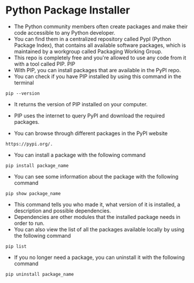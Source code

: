 # Python Package Installer
+ The Python community members often create packages and make their code accessible to any Python developer.
+ You can find them in a centralized repository called PypI (Python Package Index), that contains all available software packages, which is maintained by a workgroup called Packaging Working Group.
+ This repo is completely free and you're allowed to use any code from it with a tool called PIP. PIP
+ With PIP, you can install packages that are available in the PyPI repo.
+ You can check if you have PIP installed by using this command in the terminal

```
pip --version
```
+ It returns the version of PIP installed on your computer.

+ PIP uses the internet to query PyPI and download the required packages.

+ You can browse through different packages in the PyPI website
```
https://pypi.org/. 
```
+ You can install a package with the following command
```
pip install package_name
```
+ You can see some information about the package with the following command
```
pip show package_name
```
+ This command tells you who made it, what version of it is installed, a description and possible dependencies.
+ Dependencies are other modules that the installed package needs in order to run.
+ You can also view the list of all the packages available locally by using the following command
```
pip list
```
+ If you no longer need a package, you can uninstall it with the following command
```
pip uninstall package_name
```